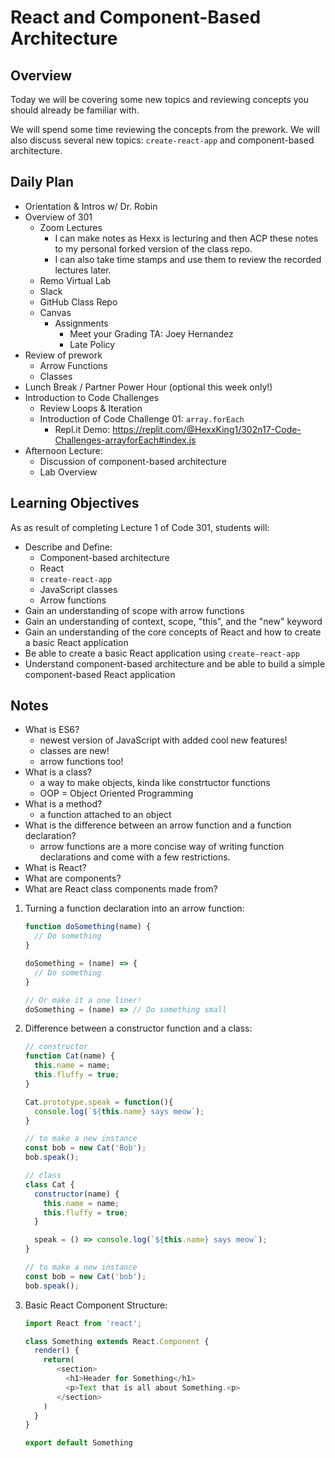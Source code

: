 # React and Component-Based Architecture

## Overview

Today we will be covering some new topics and reviewing concepts you should already be familiar with.

We will spend some time reviewing the concepts from the prework. We will also discuss several new topics: `create-react-app` and component-based architecture.

## Daily Plan

- Orientation & Intros w/ Dr. Robin
- Overview of 301
  - Zoom Lectures
    - I can make notes as Hexx is lecturing and then ACP these notes to my personal forked version of the class repo.
    - I can also take time stamps and use them to review the recorded lectures later.
  - Remo Virtual Lab
  - Slack
  - GitHub Class Repo
  - Canvas
    - Assignments
      - Meet your Grading TA: Joey Hernandez
      - Late Policy
- Review of prework
  - Arrow Functions
  - Classes
- Lunch Break / Partner Power Hour (optional this week only!)
- Introduction to Code Challenges
  - Review Loops & Iteration
  - Introduction of Code Challenge 01: `array.forEach`
    - Repl.it Demo: <https://replit.com/@HexxKing1/302n17-Code-Challenges-arrayforEach#index.js>
- Afternoon Lecture:
  - Discussion of component-based architecture
  - Lab Overview

## Learning Objectives

As as result of completing Lecture 1 of Code 301, students will:

- Describe and Define:
  - Component-based architecture
  - React
  - `create-react-app`
  - JavaScript classes
  - Arrow functions
- Gain an understanding of scope with arrow functions
- Gain an understanding of context, scope, "this", and the "new" keyword
- Gain an understanding of the core concepts of React and how to create a basic React application
- Be able to create a basic React application using `create-react-app`
- Understand component-based architecture and be able to build a simple component-based React application

## Notes

- What is ES6?
  - newest version of JavaScript with added cool new features!
  - classes are new!
  - arrow functions too!
- What is a class?
  - a way to make objects, kinda like constrtuctor functions
  - OOP = Object Oriented Programming
- What is a method?
  - a function attached to an object
- What is the difference between an arrow function and a function declaration?
  - arrow functions are a more concise way of writing function declarations and come with a few restrictions.
- What is React?
- What are components?
- What are React class components made from?

1. Turning a function declaration into an arrow function:

   ```javascript
   function doSomething(name) {
     // Do something
   }

   doSomething = (name) => {
     // Do something
   }

   // Or make it a one liner!
   doSomething = (name) => // Do something small
   ```

1. Difference between a constructor function and a class:

   ```javascript
   // constructor
   function Cat(name) {
     this.name = name;
     this.fluffy = true;
   }

   Cat.prototype.speak = function(){
     console.log(`${this.name} says meow`);
   }

   // to make a new instance
   const bob = new Cat('Bob');
   bob.speak();

   // class
   class Cat {
     constructor(name) {
       this.name = name;
       this.fluffy = true;
     }

     speak = () => console.log(`${this.name} says meow`);
   }

   // to make a new instance
   const bob = new Cat('bob');
   bob.speak();
   ```

1. Basic React Component Structure:

   ```javascript
   import React from 'react';

   class Something extends React.Component {
     render() {
       return(
          <section>
            <h1>Header for Something</h1>
            <p>Text that is all about Something.<p>
          </section>
       )
     }
   }

   export default Something
   ```
